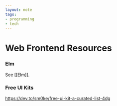 ```yaml
---
layout: note
tags:
- programming
- tech
---
```


# Web Frontend Resources

### Elm

See [[Elm]].

### Free UI Kits

https://dev.to/sm0ke/free-ui-kit-a-curated-list-4dg
